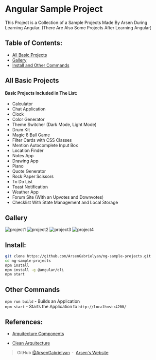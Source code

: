 # Angular Sample Project
This Project is a Collection of a Sample Projects Made By Arsen During Learning Angular. (There Are Also Some Projects After Learning Angular)

## Table of Contents:
- [All Basic Projects](#all-basic-projects)
- [Gallery](#gallery)
- [Install and Other Commands](#install)

## All Basic Projects
#### Basic Projects Included in The List:
- Calculator
- Chat Application
- Clock
- Color Generator
- Theme Switcher (Dark Mode, Light Mode)
- Drum Kit
- Magic 8 Ball Game
- Filter Cards with CSS Classes
- Mention Autocomplete Input Box
- Location Finder
- Notes App
- Drawing App
- Piano
- Quote Generator
- Rock Paper Scissors
- To Do List
- Toast Notification
- Weather App
- Forum Site (With an Upvotes and Downvotes)
- Checklist With State Management and Local Storage

## Gallery
![project1](readme-img/to-do.png)
![project2](readme-img/note.png)
![project3](readme-img/clock.png)
![project4](readme-img/drum.png)

## Install:
```bash
git clone https://github.com/ArsenGabrielyan/ng-sample-projects.git
cd ng-sample-projects
npm install
npm install -g @angular/cli
npm start
```
## Other Commands
`npm run build` - Builds an Application <br>
`npm start` - Starts the Application to `http://localhost:4200/`

## References:
- [Arquitecture Components](https://dev.to/vanessamarely/arquitectura-de-componentes-en-angular-29k8)

- [Clean Arquitecture](https://thepragmaticengineer.hashnode.dev/clean-architecture-in-frontend-applications-with-angular)

> GitHub [@ArsenGabrielyan](https://github.com/ArsenGabrielyan) &nbsp;&middot;&nbsp;
> [Arsen's Website](https://arsen-g.web.app)

